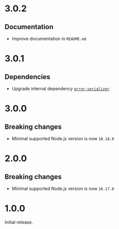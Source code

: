 # 3.0.2

## Documentation

- Improve documentation in `README.md`

# 3.0.1

## Dependencies

- Upgrade internal dependency
  [`error-serializer`](https://github.com/ehmicky/error-serializer)

# 3.0.0

## Breaking changes

- Minimal supported Node.js version is now `18.18.0`

# 2.0.0

## Breaking changes

- Minimal supported Node.js version is now `16.17.0`

# 1.0.0

Initial release.
